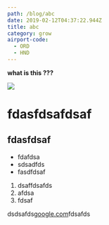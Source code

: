 ```yaml
---
path: /blog/abc
date: 2019-02-12T04:37:22.944Z
title: abc
category: grow
airport-code:
  - ORD
  - HND
---
```

**what is this ???**

![](/assets/high-on-love-s-chocolate-body-paint.jpg)

# fdasfdsafdsaf

## fdasfdsaf

* fdafdsa
* sdsadfds
* fasdfdsaf

1. dsaffdsafds
2. afdsa
3. fdsaf

dsdsafds[google.com](google.com)fdsafds
